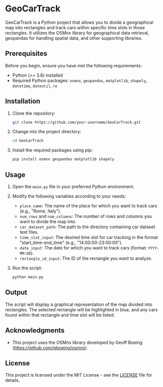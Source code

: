 # GeoCarTrack

GeoCarTrack is a Python project that allows you to divide a geographical map into rectangles and track cars within specific time slots in those rectangles. It utilizes the OSMnx library for geographical data retrieval, geopandas for handling spatial data, and other supporting libraries.

## Prerequisites

Before you begin, ensure you have met the following requirements:

- Python (>= 3.6) installed
- Required Python packages: `osmnx`, `geopandas`, `matplotlib`, `shapely`, `datetime`, `dateutil`, `re`

## Installation

1. Clone the repository:

    ```bash
    git clone https://github.com/your-username/GeoCarTrack.git
    ```

2. Change into the project directory:

    ```bash
    cd GeoCarTrack
    ```

3. Install the required packages using pip:

    ```bash
    pip install osmnx geopandas matplotlib shapely
    ```

## Usage

1. Open the `main.py` file in your preferred Python environment.

2. Modify the following variables according to your needs:

    - `place_name`: The name of the place for which you want to track cars (e.g., "Rome, Italy").
    - `num_rows` and `num_columns`: The number of rows and columns you want to divide the map into.
    - `car_dataset_path`: The path to the directory containing car dataset text files.
    - `time_slot_input`: The desired time slot for car tracking in the format "start_time-end_time" (e.g., "14:00:00-23:00:00").
    - `date_input`: The date for which you want to track cars (format: `YYYY-MM-DD`).
    - `rectangle_id_input`: The ID of the rectangle you want to analyze.

3. Run the script:

    ```bash
    python main.py
    ```

## Output

The script will display a graphical representation of the map divided into rectangles. The selected rectangle will be highlighted in blue, and any cars found within that rectangle and time slot will be listed.

## Acknowledgments

- This project uses the OSMnx library developed by Geoff Boeing (https://github.com/gboeing/osmnx).

## License

This project is licensed under the MIT License - see the [LICENSE](LICENSE) file for details.

